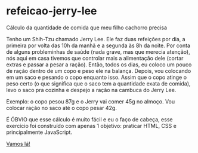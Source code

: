 # refeicao-jerry-lee
Cálculo da quantidade de comida que meu filho cachorro precisa

Tenho um Shih-Tzu chamado Jerry Lee.
Ele faz duas refeições por dia, a primeira por volta das 10h da manhã
e a segunda às 8h da noite.
Por conta de alguns probleminhas de saúde (nada grave, mas que merecia
atenção), nós aqui em casa tivemos que controlar mais a alimentação dele
(cortar extras e passar a pesar a ração).
Então, todos os dias, eu coloco um pouco de ração dentro de um copo
e peso ele na balança. Depois, vou colocando em um saco e pesando o copo
enquanto isso. Assim que o copo atinge o peso certo 
(o que significa que o saco tem a quantidade exata de comida),
levo o saco pra cozinha e despejo a ração na cambuca do Jerry Lee.

Exemplo: o copo pesou 87g e o Jerry vai comer 45g no almoço.
Vou colocar ração no saco até o copo pesar 42g.

É ÓBVIO que esse cálculo é muito fácil e eu o faço de cabeça,
esse exercício foi construído com apenas 1 objetivo: praticar 
HTML, CSS e principalmente JavaScript.

<a href="https://kohnduarte.github.io/refeicao-jerry-lee/jerry-lee-vai-comer.html" rel="next" target="_self">Vamos lá!</a>
